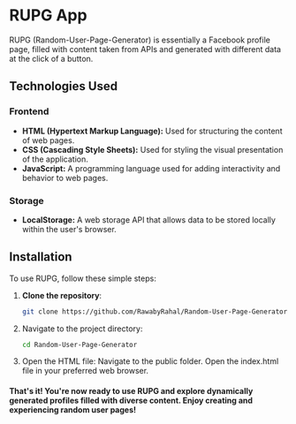# RUPG App

RUPG (Random-User-Page-Generator) is essentially a Facebook profile page, filled with content taken from APIs and generated with different data at the click of a button.

## Technologies Used

### Frontend
- **HTML (Hypertext Markup Language):** Used for structuring the content of web pages.
- **CSS (Cascading Style Sheets):** Used for styling the visual presentation of the application.
- **JavaScript:** A programming language used for adding interactivity and behavior to web pages.

### Storage
- **LocalStorage:** A web storage API that allows data to be stored locally within the user's browser.

## Installation
To use RUPG, follow these simple steps:

1. **Clone the repository**:
   
   ```bash
   git clone https://github.com/RawabyRahal/Random-User-Page-Generator.git

2. Navigate to the project directory:
   
   ```bash
   cd Random-User-Page-Generator

3. Open the HTML file:
   Navigate to the public folder.
   Open the index.html file in your preferred web browser.


#### That's it! You're now ready to use RUPG and explore dynamically generated profiles filled with diverse content. Enjoy creating and experiencing random user pages!


